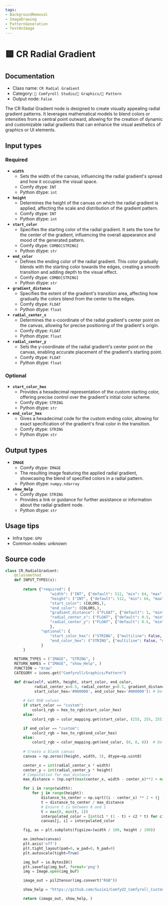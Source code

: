 ```yaml
---
tags:
- BackgroundRemoval
- ImageDrawing
- PatternGeneration
- TextOnImage
---
```


# 🟨 CR Radial Gradient
## Documentation
- Class name: `CR Radial Gradient`
- Category: `🧩 Comfyroll Studio/👾 Graphics/🌈 Pattern`
- Output node: `False`

The CR Radial Gradient node is designed to create visually appealing radial gradient patterns. It leverages mathematical models to blend colors or intensities from a central point outward, allowing for the creation of dynamic and customizable radial gradients that can enhance the visual aesthetics of graphics or UI elements.
## Input types
### Required
- **`width`**
    - Sets the width of the canvas, influencing the radial gradient's spread and how it occupies the visual space.
    - Comfy dtype: `INT`
    - Python dtype: `int`
- **`height`**
    - Determines the height of the canvas on which the radial gradient is applied, affecting the scale and distribution of the gradient pattern.
    - Comfy dtype: `INT`
    - Python dtype: `int`
- **`start_color`**
    - Specifies the starting color of the radial gradient. It sets the tone for the center of the gradient, influencing the overall appearance and mood of the generated pattern.
    - Comfy dtype: `COMBO[STRING]`
    - Python dtype: `str`
- **`end_color`**
    - Defines the ending color of the radial gradient. This color gradually blends with the starting color towards the edges, creating a smooth transition and adding depth to the visual effect.
    - Comfy dtype: `COMBO[STRING]`
    - Python dtype: `str`
- **`gradient_distance`**
    - Specifies the extent of the gradient's transition area, affecting how gradually the colors blend from the center to the edges.
    - Comfy dtype: `FLOAT`
    - Python dtype: `float`
- **`radial_center_x`**
    - Determines the x-coordinate of the radial gradient's center point on the canvas, allowing for precise positioning of the gradient's origin.
    - Comfy dtype: `FLOAT`
    - Python dtype: `float`
- **`radial_center_y`**
    - Sets the y-coordinate of the radial gradient's center point on the canvas, enabling accurate placement of the gradient's starting point.
    - Comfy dtype: `FLOAT`
    - Python dtype: `float`
### Optional
- **`start_color_hex`**
    - Provides a hexadecimal representation of the custom starting color, offering precise control over the gradient's initial color scheme.
    - Comfy dtype: `STRING`
    - Python dtype: `str`
- **`end_color_hex`**
    - Gives a hexadecimal code for the custom ending color, allowing for exact specification of the gradient's final color in the transition.
    - Comfy dtype: `STRING`
    - Python dtype: `str`
## Output types
- **`IMAGE`**
    - Comfy dtype: `IMAGE`
    - The resulting image featuring the applied radial gradient, showcasing the blend of specified colors in a radial pattern.
    - Python dtype: `numpy.ndarray`
- **`show_Help`**
    - Comfy dtype: `STRING`
    - Provides a link or guidance for further assistance or information about the radial gradient node.
    - Python dtype: `str`
## Usage tips
- Infra type: `GPU`
- Common nodes: unknown


## Source code
```python
class CR_RadialGradient:
    @classmethod
    def INPUT_TYPES(s):
    
        return {"required": {
                    "width": ("INT", {"default": 512, "min": 64, "max": 4096}),
                    "height": ("INT", {"default": 512, "min": 64, "max": 4096}),
                    "start_color": (COLORS,),
                    "end_color": (COLORS,),
                    "gradient_distance": ("FLOAT", {"default": 1, "min": 0, "max": 2, "step": 0.05}),
                    "radial_center_x": ("FLOAT", {"default": 0.5, "min": 0, "max": 1, "step": 0.05}),
                    "radial_center_y": ("FLOAT", {"default": 0.5, "min": 0, "max": 1, "step": 0.05}),
                    },
                "optional": {
                    "start_color_hex": ("STRING", {"multiline": False, "default": "#000000"}),
                    "end_color_hex": ("STRING", {"multiline": False, "default": "#000000"}),
                }
        }

    RETURN_TYPES = ("IMAGE", "STRING", )
    RETURN_NAMES = ("IMAGE", "show_Help", )
    FUNCTION = "draw"
    CATEGORY = icons.get("Comfyroll/Graphics/Pattern")

    def draw(self, width, height, start_color, end_color, 
             radial_center_x=0.5, radial_center_y=0.5, gradient_distance=1,
             start_color_hex='#000000', end_color_hex='#000000'): # Default to .5 if the value is not found
 
        # Get RGB values 
        if start_color == "custom":
            color1_rgb = hex_to_rgb(start_color_hex)
        else:
            color1_rgb = color_mapping.get(start_color, (255, 255, 255))  # Default to white if the color is not found

        if end_color == "custom":
            color2_rgb = hex_to_rgb(end_color_hex)
        else:
            color2_rgb = color_mapping.get(end_color, (0, 0, 0))  # Default to black if the color is not found
 
        # Create a blank canvas
        canvas = np.zeros((height, width, 3), dtype=np.uint8)

        center_x = int(radial_center_x * width)
        center_y = int(radial_center_y * height)                
        # Computation for max_distance
        max_distance = (np.sqrt(max(center_x, width - center_x)**2 + max(center_y, height - center_y)**2))*gradient_distance

        for i in range(width):
            for j in range(height):
                distance_to_center = np.sqrt((i - center_x) ** 2 + (j - center_y) ** 2)
                t = distance_to_center / max_distance
                # Ensure t is between 0 and 1
                t = max(0, min(t, 1))
                interpolated_color = [int(c1 * (1 - t) + c2 * t) for c1, c2 in zip(color1_rgb, color2_rgb)]
                canvas[j, i] = interpolated_color 

        fig, ax = plt.subplots(figsize=(width / 100, height / 100))

        ax.imshow(canvas)
        plt.axis('off')
        plt.tight_layout(pad=0, w_pad=0, h_pad=0)
        plt.autoscale(tight=True)

        img_buf = io.BytesIO()
        plt.savefig(img_buf, format='png')
        img = Image.open(img_buf)

        image_out = pil2tensor(img.convert("RGB"))

        show_help = "https://github.com/Suzie1/ComfyUI_Comfyroll_CustomNodes/wiki/Pattern-Nodes#cr-radial-gradiant"

        return (image_out, show_help, )

```
